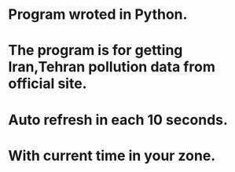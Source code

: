 # Program wroted in Python.
# The program is for getting Iran,Tehran pollution data from official site.
# Auto refresh in each 10 seconds.
# With current time in your zone.
